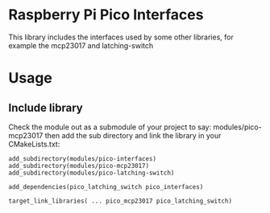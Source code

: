 # Raspberry Pi Pico Interfaces

This library includes the interfaces used by some other libraries, for example the mcp23017 and latching-switch

# Usage

## Include library

Check the module out as a submodule of your project to say: modules/pico-mcp23017 then
add the sub directory and link the library in your CMakeLists.txt:
```
add_subdirectory(modules/pico-interfaces)
add_subdirectory(modules/pico-mcp23017)
add_subdirectory(modules/pico-latching-switch)

add_dependencies(pico_latching_switch pico_interfaces)

target_link_libraries( ... pico_mcp23017 pico_latching_switch)
```
